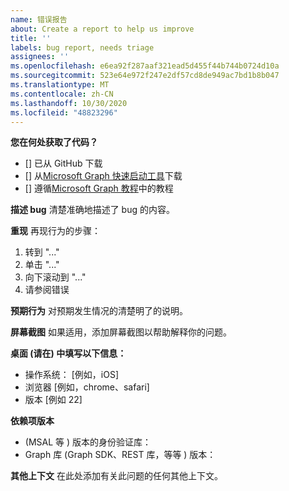 ```yaml
---
name: 错误报告
about: Create a report to help us improve
title: ''
labels: bug report, needs triage
assignees: ''
ms.openlocfilehash: e6ea92f287aaf321ead5d455f44b744b0724d10a
ms.sourcegitcommit: 523e64e972f247e2df57cd8de949ac7bd1b8b047
ms.translationtype: MT
ms.contentlocale: zh-CN
ms.lasthandoff: 10/30/2020
ms.locfileid: "48823296"
---
```

**您在何处获取了代码？**
- [] 已从 GitHub 下载
- [] 从[Microsoft Graph 快速启动工具](https://developer.microsoft.com/graph/quick-start)下载
- [] 遵循[Microsoft Graph 教程](https://docs.microsoft.com/graph/tutorials)中的教程

**描述 bug** 清楚准确地描述了 bug 的内容。

**重现** 再现行为的步骤：
1. 转到 "..."
2. 单击 "..."
3. 向下滚动到 "..."
4. 请参阅错误

**预期行为** 对预期发生情况的清楚明了的说明。

**屏幕截图** 如果适用，添加屏幕截图以帮助解释你的问题。

**桌面 (请在) 中填写以下信息：**
 - 操作系统： [例如，iOS]
 - 浏览器 [例如，chrome、safari]
 - 版本 [例如 22]

**依赖项版本**
 -  (MSAL 等 ) 版本的身份验证库：
 - Graph 库 (Graph SDK、REST 库，等等 ) 版本：  

**其他上下文** 在此处添加有关此问题的任何其他上下文。
